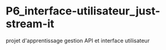 # P6_interface-utilisateur_just-stream-it
projet d'apprentissage gestion API et interface utilisateur
